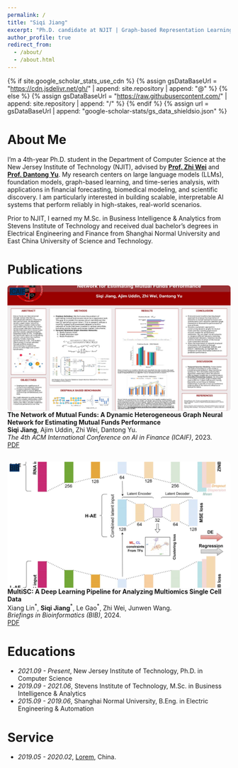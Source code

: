 ```yaml
---
permalink: /
title: "Siqi Jiang"
excerpt: "Ph.D. candidate at NJIT | Graph-based Representation Learning | LLMs | Financial Forecasting"
author_profile: true
redirect_from: 
  - /about/
  - /about.html
---
```


{% if site.google_scholar_stats_use_cdn %}
{% assign gsDataBaseUrl = "https://cdn.jsdelivr.net/gh/" | append: site.repository | append: "@" %}
{% else %}
{% assign gsDataBaseUrl = "https://raw.githubusercontent.com/" | append: site.repository | append: "/" %}
{% endif %}
{% assign url = gsDataBaseUrl | append: "google-scholar-stats/gs_data_shieldsio.json" %}

<span class='anchor' id='about-me'></span>
# About Me

I’m a 4th-year Ph.D. student in the Department of Computer Science at the New Jersey Institute of Technology (NJIT), advised by [**Prof. Zhi Wei**](https://web.njit.edu/~zhiwei/) and [**Prof. Dantong Yu**](https://sites.google.com/site/dantongyu/home). My research centers on large language models (LLMs), foundation models, graph-based learning, and time-series analysis, with applications in financial forecasting, biomedical modeling, and scientific discovery. I am particularly interested in building scalable, interpretable AI systems that perform reliably in high-stakes, real-world scenarios.

Prior to NJIT, I earned my M.Sc. in Business Intelligence & Analytics from Stevens Institute of Technology and received dual bachelor’s degrees in Electrical Engineering and Finance from Shanghai Normal University and East China University of Science and Technology.


# Publications 
<!-- ICAIF Paper -->
<div class="row pub-row" style="margin-bottom: 30px;">
  <div class="col-sm-3 abbr" style="position: relative;">
    <div style="width: 100%; aspect-ratio: 16/9; overflow: hidden; border-radius: 6px; position: relative;">
      <img src="images/mutual_fund_graph.jpg" alt="ICAIF Poster" style="width: 100%; height: 100%; object-fit: cover;">
      <abbr class="badge" style="position: absolute; top: 5px; left: 5px; background-color: #003366;">ICAIF</abbr>
    </div>
  </div>
  <div class="col-sm-9">
    <div class="title">
      <b>The Network of Mutual Funds: A Dynamic Heterogeneous Graph Neural Network for Estimating Mutual Funds Performance</b>
    </div>
    <div class="author"><b>Siqi Jiang</b>, Ajim Uddin, Zhi Wei, Dantong Yu.</div>
    <div class="periodical"><i>The 4th ACM International Conference on AI in Finance (ICAIF)</i>, 2023.</div>
    <div class="links">
      <a href="https://dl.acm.org/doi/10.1145/3604237.3626910" target="_blank" class="btn btn-sm z-depth-0" role="button">PDF</a>
    </div>
  </div>
</div>

<!-- BIB Paper -->
<div class="row pub-row" style="margin-bottom: 30px;">
  <div class="col-sm-3 abbr" style="position: relative;">
    <div style="width: 100%; aspect-ratio: 16/9; overflow: hidden; border-radius: 6px; position: relative;">
      <img src="images/bib.png" alt="BIB MultiSC" style="width: 100%; height: 100%; object-fit: cover;">
      <abbr class="badge" style="position: absolute; top: 5px; left: 5px; background-color: #003366;">BIB</abbr>
    </div>
  </div>
  <div class="col-sm-9">
    <div class="title">
      <b>MultiSC: A Deep Learning Pipeline for Analyzing Multiomics Single Cell Data</b>
    </div>
    <div class="author">Xiang Lin<sup>*</sup>, <b>Siqi Jiang</b><sup>*</sup>, Le Gao<sup>*</sup>, Zhi Wei, Junwen Wang.</div>
    <div class="periodical"><i>Briefings in Bioinformatics (BIB)</i>, 2024.</div>
    <div class="links">
      <a href="https://academic.oup.com/bib/article/25/6/bbae492/7814652" target="_blank" class="btn btn-sm z-depth-0" role="button">PDF</a>
    </div>
  </div>
</div>


# Educations
- *2021.09 - Present*, New Jersey Institute of Technology, Ph.D. in Computer Science
- *2019.09 - 2021.06*, Stevens Institute of Technology, M.Sc. in Business Intelligence & Analytics
- *2015.09 - 2019.06*, Shanghai Normal University, B.Eng. in Electric Engineering & Automation


# Service
- *2019.05 - 2020.02*, [Lorem](https://github.com/), China.
